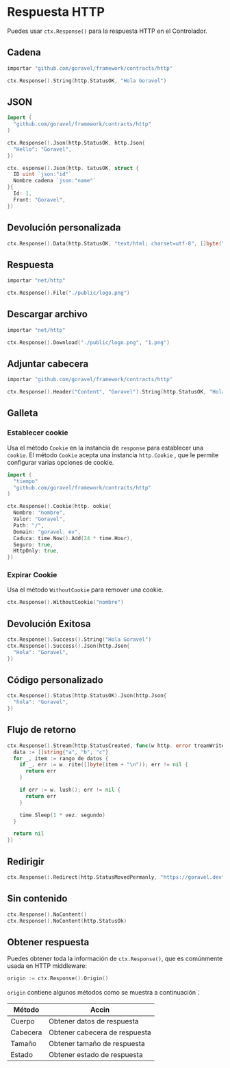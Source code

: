 # Respuesta HTTP

Puedes usar `ctx.Response()` para la respuesta HTTP en el Controlador.

## Cadena

```go
importar "github.com/goravel/framework/contracts/http"

ctx.Response().String(http.StatusOK, "Hola Goravel")
```

## JSON

```go
import (
  "github.com/goravel/framework/contracts/http"
)

ctx.Response().Json(http.StatusOK, http.Json{
  "Hello": "Goravel",
})

ctx. esponse().Json(http. tatusOK, struct {
  ID uint `json:"id"`
  Nombre cadena `json:"name"`
}{
  Id: 1,
  Front: "Goravel",
})
```

## Devolución personalizada

```go
ctx.Response().Data(http.StatusOK, "text/html; charset=utf-8", []byte("<b>Goravel</b>"))
```

## Respuesta

```go
importar "net/http"

ctx.Response().File("./public/logo.png")
```

## Descargar archivo

```go
importar "net/http"

ctx.Response().Download("./public/logo.png", "1.png")
```

## Adjuntar cabecera

```go
importar "github.com/goravel/framework/contracts/http"

ctx.Response().Header("Content", "Goravel").String(http.StatusOK, "Hola Goravel")
```

## Galleta

### Establecer cookie

Usa el método `Cookie` en la instancia de `response` para establecer una `cookie`. El método `Cookie` acepta una instancia `http.Cookie`
, que le permite configurar varias opciones de cookie.

```go
import (
  "tiempo"
  "github.com/goravel/framework/contracts/http"
)

ctx.Response().Cookie(http. ookie{
  Nombre: "nombre",
  Valor: "Goravel",
  Path: "/",
  Domain: "goravel. ev",
  Caduca: time.Now().Add(24 * time.Hour),
  Seguro: true,
  HttpOnly: true,
})
```

### Expirar Cookie

Usa el método `WithoutCookie` para remover una cookie.

```go
ctx.Response().WithoutCookie("nombre")
```

## Devolución Exitosa

```go
ctx.Response().Success().String("Hola Goravel")
ctx.Response().Success().Json(http.Json{
  "Hola": "Goravel",
})
```

## Código personalizado

```go
ctx.Response().Status(http.StatusOK).Json(http.Json{
  "hola": "Goravel",
})
```

## Flujo de retorno

```go
ctx.Response().Stream(http.StatusCreated, func(w http. error treamWriter) {
  data := []string{"a", "b", "c"}
  for _, item := rango de datos {
    if _, err := w. rite([]byte(item + "\n")); err != nil {
      return err
    }

    if err := w. lush(); err != nil {
      return err
    }

    time.Sleep(1 * vez. segundo)
  }

  return nil
})
```

## Redirigir

```go
ctx.Response().Redirect(http.StatusMovedPermanly, "https://goravel.dev")
```

## Sin contenido

```go
ctx.Response().NoContent()
ctx.Response().NoContent(http.StatusOk)
```

## Obtener respuesta

Puedes obtener toda la información de `ctx.Response()`, que es comúnmente usada en HTTP middleware:

```go
origin := ctx.Response().Origin()
```

`origin` contiene algunos métodos como se muestra a continuación：

| Método   | Accin                         |
| -------- | ----------------------------- |
| Cuerpo   | Obtener datos de respuesta    |
| Cabecera | Obtener cabecera de respuesta |
| Tamaño   | Obtener tamaño de respuesta   |
| Estado   | Obtener estado de respuesta   |
